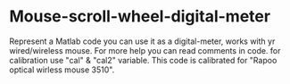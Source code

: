 # Mouse-scroll-wheel-digital-meter
Represent a Matlab code you can use it as a digital-meter, works with yr wired/wireless mouse. For more help you can read comments in code. for calibration use "cal" &amp; "cal2" variable. This code is calibrated for "Rapoo optical wirless mouse 3510". 
